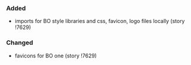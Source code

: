 ### Added

- imports for BO style libraries and css, favicon, logo files locally (story !7629)

### Changed

- favicons for BO one (story !7629)
